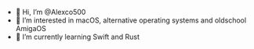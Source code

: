 - 👋 Hi, I’m @Alexco500
- 👀 I’m interested in macOS, alternative operating systems and oldschool AmigaOS
- 🌱 I’m currently learning Swift and Rust

<!---
Alexco500/Alexco500 is a ✨ special ✨ repository because its `README.md` (this file) appears on your GitHub profile.
You can click the Preview link to take a look at your changes.
--->
